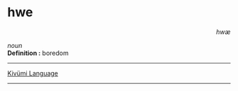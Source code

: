 
# hwe

<div align="right"><i>hwæ</i></div>

*noun*  
**Definition :** boredom  

---

[Kivümi Language](../README.md)

---
